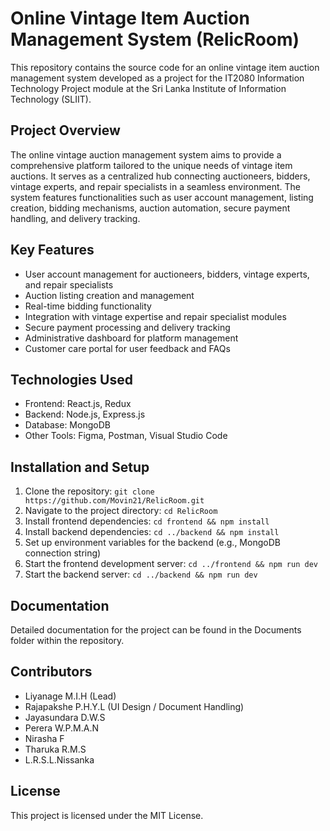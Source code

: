 # Online Vintage Item Auction Management System (RelicRoom)

This repository contains the source code for an online vintage item auction management system developed as a project for the IT2080 Information Technology Project module at the Sri Lanka Institute of Information Technology (SLIIT).


## Project Overview

The online vintage auction management system aims to provide a comprehensive platform tailored to the unique needs of vintage item auctions. It serves as a centralized hub connecting auctioneers, bidders, vintage experts, and repair specialists in a seamless environment. The system features functionalities such as user account management, listing creation, bidding mechanisms, auction automation, secure payment handling, and delivery tracking.

## Key Features

- User account management for auctioneers, bidders, vintage experts, and repair specialists
- Auction listing creation and management
- Real-time bidding functionality
- Integration with vintage expertise and repair specialist modules
- Secure payment processing and delivery tracking
- Administrative dashboard for platform management
- Customer care portal for user feedback and FAQs

## Technologies Used

- Frontend: React.js, Redux
- Backend: Node.js, Express.js
- Database: MongoDB
- Other Tools: Figma, Postman, Visual Studio Code

## Installation and Setup

1. Clone the repository: `git clone https://github.com/Movin21/RelicRoom.git`
2. Navigate to the project directory: `cd RelicRoom`
3. Install frontend dependencies: `cd frontend && npm install`
4. Install backend dependencies: `cd ../backend && npm install`
5. Set up environment variables for the backend (e.g., MongoDB connection string)
6. Start the frontend development server: `cd ../frontend && npm run dev`
7. Start the backend server: `cd ../backend && npm run dev`

## Documentation


Detailed documentation for the project can be found in the Documents folder within the repository.

## Contributors

- Liyanage M.I.H (Lead)
- Rajapakshe P.H.Y.L (UI Design / Document Handling)
- Jayasundara D.W.S
- Perera W.P.M.A.N
- Nirasha F
- Tharuka R.M.S
- L.R.S.L.Nissanka

  
## License

This project is licensed under the MIT License.
